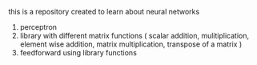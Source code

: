 this is a repository created to learn about neural networks
1) perceptron
2) library with different matrix functions
    ( scalar addition, mulitiplication, element wise addition, matrix multiplication, transpose of a matrix )
3) feedforward using library functions
